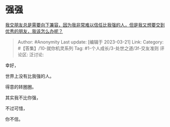 # 强强
[我交朋友总是需要向下兼容，因为我非常难以信任比我强的人，但是我又想要交到优秀的朋友，我该怎么办呢？](https://www.zhihu.com/question/518965993/answer/2945709615)

> Author: #Anonymity
> Last update: [编辑于 2023-03-21]
> Link:
> Category: #【答集】/10-就你机灵系列
> Tag: #1-个人成长/3-处世之道/3f-交友准则 
> 评论区:
> 泛讨论:

幸好，

世界上没有比我强的人。

得意的转圈圈。

其实我不比你强，

不过可惜，

你不信。
